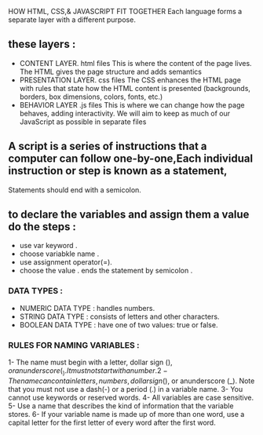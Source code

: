 HOW HTML, CSS,& JAVASCRIPT FIT TOGETHER 
Each language forms a separate layer with a different purpose.
## these layers :
- CONTENT LAYER. html files
This is where the content of
the page lives. The HTML gives
the page structure and adds
semantics
- PRESENTATION LAYER. css files
The CSS enhances the HTML
page with rules that state how
the HTML content is presented
(backgrounds, borders, box
dimensions, colors, fonts, etc.)
- BEHAVIOR LAYER .js files
This is where we can change
how the page behaves, adding
interactivity. We will aim to keep
as much of our JavaScript as
possible in separate files

## A script is a series of instructions that a computer can follow one-by-one,Each individual instruction or step is known as a statement,
Statements should end with a semicolon. 

## to declare the variables and assign them a value do the steps :
- use var keyword .
- choose variabkle name .
- use assignment operator(=).
- choose the value .
ends the statement by semicolon .

### DATA TYPES :
- NUMERIC DATA TYPE :  handles numbers. 
- STRING DATA TYPE :  consists of letters and other characters. 
- BOOLEAN DATA TYPE :  have one of two values: true or false.

### RULES FOR NAMING VARIABLES :
1- The name must begin with
a letter, dollar sign ($),or anunderscore (_). It must not start with a number.  
2- The name can contain letters,numbers, dollar sign ($), or anunderscore (_). Note that you
must not use a dash(-) or a period (.) in a variable name. 
3- You cannot use keywords or reserved words.
4- All variables are case sensitive.
5- Use a name that describes the kind of information that the variable stores.
6- If your variable name is made up of more than one word, use a
capital letter for the first letter of every word after the first word.
